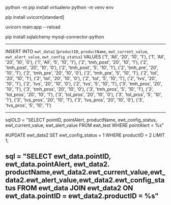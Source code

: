 python -m pip install virtualenv 
python -m venv env 

pip install uvicorn[standard]

uvicorn main:app --reload


pip install sqlalchemy mysql-connector-python


--------------------------------------------------

INSERT INTO `ewt_data2` (`productID`, `productName`, `ewt_current_value`, `ewt_alert_value`, `ewt_config_status`) VALUES 
('1',  'All', '20', '10', '1'),
('1',  'All', '20', '10', '0'),
('1',  'All', '5', '10', '1'),
('2',  'tmh_post', '20', '10', '1'),
('2',  'tmh_post', '20', '10', '0'),
('2', 'tmh_post', '5', '10', '1'),
('2',  'tmh_pre', '20', '10', '1'),
('2',  'tmh_pre', '20', '10', '0'),
('2',  'tmh_pre', '5', '10', '1'),
('2',  'tol', '20', '10', '1'),
('2',  'tol', '20', '10', '0'),
('2',  'tol', '5', '10', '1'),
('2',  'tvs', '20', '10', '1'),
('2',  'tvs', '20', '10', '0'),
('2',  'tvs', '5', '10', '1'),
('3', 'tmh_pros', '20', '10', '1'),
('3', 'tmh_pros', '20', '10', '0'),
('3',  'tmh_pros', '5', '10', '1'),
('3',  'tol_pros', '20', '10', '1'),
('3',  'tol_pros', '20', '10', '0'),
('3',  'tol_pros', '5', '10', '1'),
('3',  'tvs_pros', '20', '10', '1'),
('3',  'tvs_pros', '20', '10', '0'),
('3',  'tvs_pros', '5', '10', '1')

------------------------------------------------------------
sqlOLD = "SELECT pointID, pointAlert, productName, ewt_config_status, ewt_current_value, ewt_alert_value FROM ewt_test WHERE pointAlert = %s"

#UPDATE ewt_data2 SET ewt_config_status = 1 WHERE productID = 2 LIMIT 1;

sql = "SELECT ewt_data.pointID, ewt_data.pointAlert, ewt_data2.
   productName,ewt_data2.ewt_current_value,ewt_data2.ewt_alert_value,ewt_data2.ewt_config_status FROM ewt_data JOIN ewt_data2 ON ewt_data.pointID = ewt_data2.productID = %s"
------------------------------------------------------------